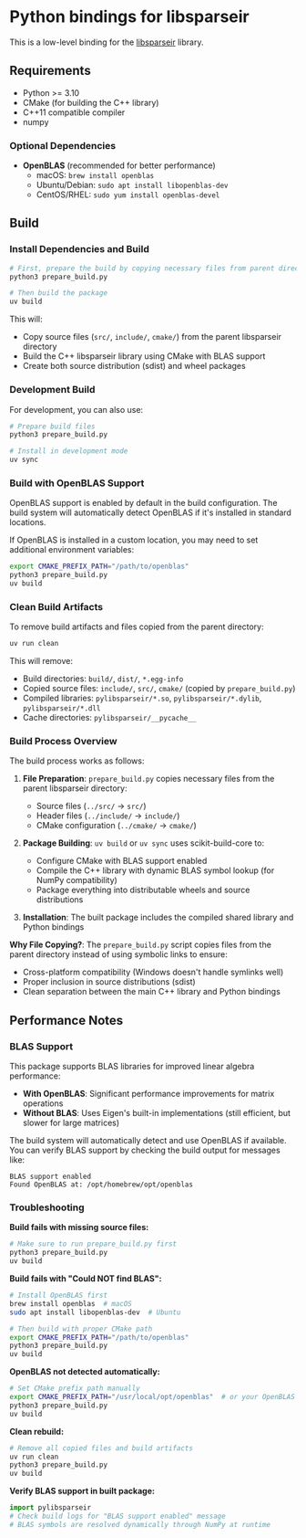 # Python bindings for libsparseir

This is a low-level binding for the [libsparseir](https://github.com/SpM-lab/libsparseir) library.

## Requirements

- Python >= 3.10
- CMake (for building the C++ library)
- C++11 compatible compiler
- numpy

### Optional Dependencies

- **OpenBLAS** (recommended for better performance)
  - macOS: `brew install openblas`
  - Ubuntu/Debian: `sudo apt install libopenblas-dev`
  - CentOS/RHEL: `sudo yum install openblas-devel`

## Build

### Install Dependencies and Build

```bash
# First, prepare the build by copying necessary files from parent directory
python3 prepare_build.py

# Then build the package
uv build
```

This will:
- Copy source files (`src/`, `include/`, `cmake/`) from the parent libsparseir directory
- Build the C++ libsparseir library using CMake with BLAS support
- Create both source distribution (sdist) and wheel packages

### Development Build

For development, you can also use:

```bash
# Prepare build files
python3 prepare_build.py

# Install in development mode
uv sync
```

### Build with OpenBLAS Support

OpenBLAS support is enabled by default in the build configuration. The build system will automatically detect OpenBLAS if it's installed in standard locations.

If OpenBLAS is installed in a custom location, you may need to set additional environment variables:

```bash
export CMAKE_PREFIX_PATH="/path/to/openblas"
python3 prepare_build.py
uv build
```

### Clean Build Artifacts

To remove build artifacts and files copied from the parent directory:

```bash
uv run clean
```

This will remove:
- Build directories: `build/`, `dist/`, `*.egg-info`
- Copied source files: `include/`, `src/`, `cmake/` (copied by `prepare_build.py`)
- Compiled libraries: `pylibsparseir/*.so`, `pylibsparseir/*.dylib`, `pylibsparseir/*.dll`
- Cache directories: `pylibsparseir/__pycache__`

### Build Process Overview

The build process works as follows:

1. **File Preparation**: `prepare_build.py` copies necessary files from the parent libsparseir directory:
   - Source files (`../src/` → `src/`)
   - Header files (`../include/` → `include/`)
   - CMake configuration (`../cmake/` → `cmake/`)

2. **Package Building**: `uv build` or `uv sync` uses scikit-build-core to:
   - Configure CMake with BLAS support enabled
   - Compile the C++ library with dynamic BLAS symbol lookup (for NumPy compatibility)
   - Package everything into distributable wheels and source distributions

3. **Installation**: The built package includes the compiled shared library and Python bindings

**Why File Copying?**: The `prepare_build.py` script copies files from the parent directory instead of using symbolic links to ensure:
- Cross-platform compatibility (Windows doesn't handle symlinks well)
- Proper inclusion in source distributions (sdist)
- Clean separation between the main C++ library and Python bindings

## Performance Notes

### BLAS Support

This package supports BLAS libraries for improved linear algebra performance:

- **With OpenBLAS**: Significant performance improvements for matrix operations
- **Without BLAS**: Uses Eigen's built-in implementations (still efficient, but slower for large matrices)

The build system will automatically detect and use OpenBLAS if available. You can verify BLAS support by checking the build output for messages like:

```
BLAS support enabled
Found OpenBLAS at: /opt/homebrew/opt/openblas
```

### Troubleshooting

**Build fails with missing source files:**
```bash
# Make sure to run prepare_build.py first
python3 prepare_build.py
uv build
```

**Build fails with "Could NOT find BLAS":**
```bash
# Install OpenBLAS first
brew install openblas  # macOS
sudo apt install libopenblas-dev  # Ubuntu

# Then build with proper CMake path
export CMAKE_PREFIX_PATH="/path/to/openblas"
python3 prepare_build.py
uv build
```

**OpenBLAS not detected automatically:**
```bash
# Set CMake prefix path manually
export CMAKE_PREFIX_PATH="/usr/local/opt/openblas"  # or your OpenBLAS path
python3 prepare_build.py
uv build
```

**Clean rebuild:**
```bash
# Remove all copied files and build artifacts
uv run clean
python3 prepare_build.py
uv build
```

**Verify BLAS support in built package:**
```python
import pylibsparseir
# Check build logs for "BLAS support enabled" message
# BLAS symbols are resolved dynamically through NumPy at runtime
```
